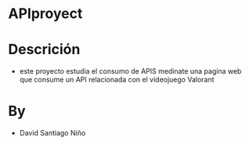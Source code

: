 # APIproyect

# Descrición

- este proyecto estudia el consumo de APIS medinate una pagina web que consume un API relacionada con el videojuego Valorant

# By

- David Santiago Niño

